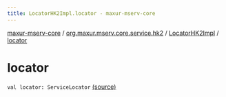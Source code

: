 ```yaml
---
title: LocatorHK2Impl.locator - maxur-mserv-core
---
```


[maxur-mserv-core](../../index.html) / [org.maxur.mserv.core.service.hk2](../index.html) / [LocatorHK2Impl](index.html) / [locator](.)

# locator

`val locator: ServiceLocator` [(source)](https://github.com/myunusov/maxur-mserv/tree/master/maxur-mserv-core/src/main/kotlin/org/maxur/mserv/core/service/hk2/LocatorHK2Impl.kt#L9)